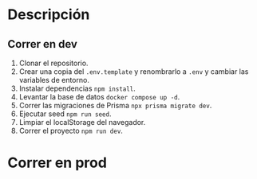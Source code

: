 # Descripción

## Correr en dev

1. Clonar el repositorio.
2. Crear una copia del ```.env.template``` y renombrarlo a ```.env``` y cambiar las variables de entorno.
3. Instalar dependencias ```npm install```.
4. Levantar la base de datos ```docker compose up -d```.
5. Correr las migraciones de Prisma ```npx prisma migrate dev```.
6. Ejecutar seed ```npm run seed```.
7. Limpiar el localStorage del navegador.
8. Correr el proyecto ```npm run dev```.

# Correr en prod